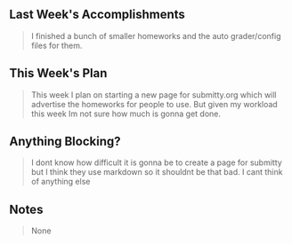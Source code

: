 ## Last Week's Accomplishments

> I finished a bunch of smaller homeworks and the auto grader/config files for them.

## This Week's Plan

> This week I plan on starting a new page for submitty.org which will advertise the homeworks for people to use.
> But given my workload this week Im not sure how much is gonna get done.

## Anything Blocking?

> I dont know how difficult it is gonna be to create a page for submitty but I think they use markdown
so it shouldnt be that bad. I cant think of anything else

## Notes

> None
